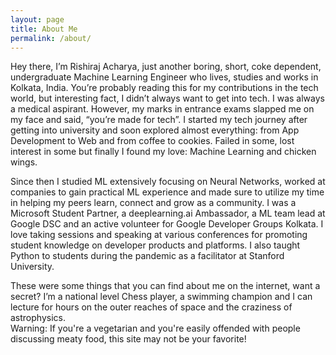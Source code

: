 ```yaml
---
layout: page
title: About Me
permalink: /about/
---
```


Hey there, I’m Rishiraj Acharya, just another boring, short, coke dependent, undergraduate Machine Learning Engineer who lives, studies and works in Kolkata, India. You’re probably reading this for my contributions in the tech world, but interesting fact, I didn’t always want to get into tech. I was always a medical aspirant. However, my marks in entrance exams slapped me on my face and said, “you’re made for tech”. I started my tech journey after getting into university and soon explored almost everything: from App Development to Web and from coffee to cookies. Failed in some, lost interest in some but finally I found my love: Machine Learning and chicken wings.

Since then I studied ML extensively focusing on Neural Networks, worked at companies to gain practical ML experience and made sure to utilize my time in helping my peers learn, connect and grow as a community. I was a Microsoft Student Partner, a deeplearning.ai Ambassador, a ML team lead at Google DSC and an active volunteer for Google Developer Groups Kolkata. I love taking sessions and speaking at various conferences for promoting student knowledge on developer products and platforms. I also taught Python to students during the pandemic as a facilitator at Stanford University.

These were some things that you can find about me on the internet, want a secret? I’m a national level Chess player, a swimming champion and I can lecture for hours on the outer reaches of space and the craziness of astrophysics.  
Warning: If you're a vegetarian and you're easily offended with people discussing meaty food, this site may not be your favorite!



[^1]:a blogging platform that natively supports Jupyter notebooks in addition to other formats.
